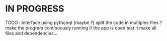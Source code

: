 # IN PROGRESS

TODO : interface using pythonqt (maybe ?) 
split the code in multiples files ?
make the program continuously running if the app is open
test it
make all files and dependencies...
